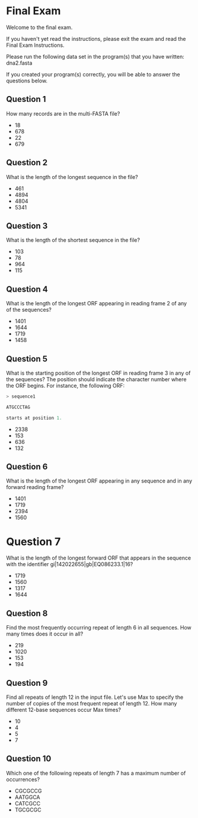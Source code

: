 # Final Exam

Welcome to the final exam.

If you haven't yet read the instructions, please exit the exam and read the Final Exam Instructions.

Please run the following data set in the program(s) that you have written: dna2.fasta

If you created your program(s) correctly, you will be able to answer the questions below.
## Question 1
How many records are in the multi-FASTA file?
* 18
* 678
* 22
* 679

## Question 2
What is the length of the longest sequence in the file?
* 461
* 4894
* 4804
* 5341

## Question 3
What is the length of the shortest sequence in the file?
* 103
* 78
* 964
* 115

## Question 4
What is the length of the longest ORF appearing in reading frame 2 of any of the sequences?
* 1401
* 1644
* 1719
* 1458

## Question 5
What is the starting position of the longest ORF in reading frame 3 in any of the sequences? The position should indicate the character number where the ORF begins. For instance, the following ORF:
```Python
> sequence1

ATGCCCTAG

starts at position 1.
```
* 2338
* 153
* 636
* 132

## Question 6
What is the length of the longest ORF appearing in any sequence and in any forward reading frame?
* 1401
* 1719
* 2394
* 1560

# Question 7
What is the length of the longest forward ORF that appears in the sequence with the identifier gi|142022655|gb|EQ086233.1|16?
* 1719
* 1560
* 1317
* 1644

## Question 8
Find the most frequently occurring repeat of length 6 in all sequences. How many times does it occur in all?
* 219
* 1020
* 153
* 194

## Question 9
Find all repeats of length 12 in the input file. Let's use Max to specify the number of copies
of the most frequent repeat of length 12. How many different 12-base sequences occur Max times?
* 10
* 4
* 5
* 7

## Question 10
Which one of the following repeats of length 7 has a maximum number of occurrences?
* CGCGCCG
* AATGGCA
* CATCGCC
* TGCGCGC
